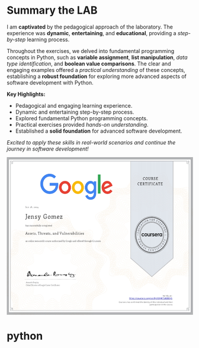 
# Summary the LAB

I am **captivated** by the pedagogical approach of the laboratory. The experience was **dynamic**, **entertaining**, and **educational**, providing a _step-by-step_ learning process.

Throughout the exercises, we delved into fundamental programming concepts in Python, such as **variable assignment**, **list manipulation**, _data type identification_, and **boolean value comparisons**. The clear and engaging examples offered a _practical understanding_ of these concepts, establishing a **robust foundation** for exploring more advanced aspects of software development with Python.

**Key Highlights:**
- Pedagogical and engaging learning experience.
- Dynamic and entertaining step-by-step process.
- Explored fundamental Python programming concepts.
- Practical exercises provided _hands-on understanding_.
- Established a **solid foundation** for advanced software development.

*Excited to apply these skills in real-world scenarios and continue the journey in software development!*





<p align="center">
<img align="center" alt="error" height="425" width="550" src="https://github.com/jensygomez/cybersecurity/blob/main/005%20-%20Assets%2C%20Threats%2C%20and%20Vulnerabilities/Certificado_Assest_Treats_Vulnerabilities.jpg"alt="Mistake" >
   
</p>

# python
